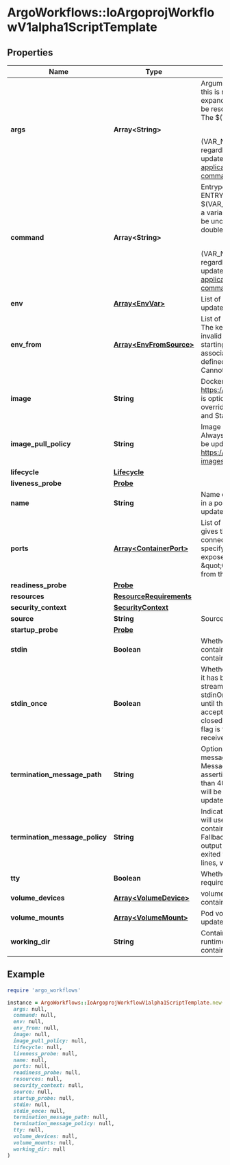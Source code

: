 # ArgoWorkflows::IoArgoprojWorkflowV1alpha1ScriptTemplate

## Properties

| Name | Type | Description | Notes |
| ---- | ---- | ----------- | ----- |
| **args** | **Array&lt;String&gt;** | Arguments to the entrypoint. The docker image&#39;s CMD is used if this is not provided. Variable references $(VAR_NAME) are expanded using the container&#39;s environment. If a variable cannot be resolved, the reference in the input string will be unchanged. The $(VAR_NAME) syntax can be escaped with a double $$, ie: $$(VAR_NAME). Escaped references will never be expanded, regardless of whether the variable exists or not. Cannot be updated. More info: https://kubernetes.io/docs/tasks/inject-data-application/define-command-argument-container/#running-a-command-in-a-shell | [optional] |
| **command** | **Array&lt;String&gt;** | Entrypoint array. Not executed within a shell. The docker image&#39;s ENTRYPOINT is used if this is not provided. Variable references $(VAR_NAME) are expanded using the container&#39;s environment. If a variable cannot be resolved, the reference in the input string will be unchanged. The $(VAR_NAME) syntax can be escaped with a double $$, ie: $$(VAR_NAME). Escaped references will never be expanded, regardless of whether the variable exists or not. Cannot be updated. More info: https://kubernetes.io/docs/tasks/inject-data-application/define-command-argument-container/#running-a-command-in-a-shell | [optional] |
| **env** | [**Array&lt;EnvVar&gt;**](EnvVar.md) | List of environment variables to set in the container. Cannot be updated. | [optional] |
| **env_from** | [**Array&lt;EnvFromSource&gt;**](EnvFromSource.md) | List of sources to populate environment variables in the container. The keys defined within a source must be a C_IDENTIFIER. All invalid keys will be reported as an event when the container is starting. When a key exists in multiple sources, the value associated with the last source will take precedence. Values defined by an Env with a duplicate key will take precedence. Cannot be updated. | [optional] |
| **image** | **String** | Docker image name. More info: https://kubernetes.io/docs/concepts/containers/images This field is optional to allow higher level config management to default or override container images in workload controllers like Deployments and StatefulSets. |  |
| **image_pull_policy** | **String** | Image pull policy. One of Always, Never, IfNotPresent. Defaults to Always if :latest tag is specified, or IfNotPresent otherwise. Cannot be updated. More info: https://kubernetes.io/docs/concepts/containers/images#updating-images | [optional] |
| **lifecycle** | [**Lifecycle**](Lifecycle.md) |  | [optional] |
| **liveness_probe** | [**Probe**](Probe.md) |  | [optional] |
| **name** | **String** | Name of the container specified as a DNS_LABEL. Each container in a pod must have a unique name (DNS_LABEL). Cannot be updated. | [optional] |
| **ports** | [**Array&lt;ContainerPort&gt;**](ContainerPort.md) | List of ports to expose from the container. Exposing a port here gives the system additional information about the network connections a container uses, but is primarily informational. Not specifying a port here DOES NOT prevent that port from being exposed. Any port which is listening on the default \&quot;0.0.0.0\&quot; address inside a container will be accessible from the network. Cannot be updated. | [optional] |
| **readiness_probe** | [**Probe**](Probe.md) |  | [optional] |
| **resources** | [**ResourceRequirements**](ResourceRequirements.md) |  | [optional] |
| **security_context** | [**SecurityContext**](SecurityContext.md) |  | [optional] |
| **source** | **String** | Source contains the source code of the script to execute |  |
| **startup_probe** | [**Probe**](Probe.md) |  | [optional] |
| **stdin** | **Boolean** | Whether this container should allocate a buffer for stdin in the container runtime. If this is not set, reads from stdin in the container will always result in EOF. Default is false. | [optional] |
| **stdin_once** | **Boolean** | Whether the container runtime should close the stdin channel after it has been opened by a single attach. When stdin is true the stdin stream will remain open across multiple attach sessions. If stdinOnce is set to true, stdin is opened on container start, is empty until the first client attaches to stdin, and then remains open and accepts data until the client disconnects, at which time stdin is closed and remains closed until the container is restarted. If this flag is false, a container processes that reads from stdin will never receive an EOF. Default is false | [optional] |
| **termination_message_path** | **String** | Optional: Path at which the file to which the container&#39;s termination message will be written is mounted into the container&#39;s filesystem. Message written is intended to be brief final status, such as an assertion failure message. Will be truncated by the node if greater than 4096 bytes. The total message length across all containers will be limited to 12kb. Defaults to /dev/termination-log. Cannot be updated. | [optional] |
| **termination_message_policy** | **String** | Indicate how the termination message should be populated. File will use the contents of terminationMessagePath to populate the container status message on both success and failure. FallbackToLogsOnError will use the last chunk of container log output if the termination message file is empty and the container exited with an error. The log output is limited to 2048 bytes or 80 lines, whichever is smaller. Defaults to File. Cannot be updated. | [optional] |
| **tty** | **Boolean** | Whether this container should allocate a TTY for itself, also requires &#39;stdin&#39; to be true. Default is false. | [optional] |
| **volume_devices** | [**Array&lt;VolumeDevice&gt;**](VolumeDevice.md) | volumeDevices is the list of block devices to be used by the container. | [optional] |
| **volume_mounts** | [**Array&lt;VolumeMount&gt;**](VolumeMount.md) | Pod volumes to mount into the container&#39;s filesystem. Cannot be updated. | [optional] |
| **working_dir** | **String** | Container&#39;s working directory. If not specified, the container runtime&#39;s default will be used, which might be configured in the container image. Cannot be updated. | [optional] |

## Example

```ruby
require 'argo_workflows'

instance = ArgoWorkflows::IoArgoprojWorkflowV1alpha1ScriptTemplate.new(
  args: null,
  command: null,
  env: null,
  env_from: null,
  image: null,
  image_pull_policy: null,
  lifecycle: null,
  liveness_probe: null,
  name: null,
  ports: null,
  readiness_probe: null,
  resources: null,
  security_context: null,
  source: null,
  startup_probe: null,
  stdin: null,
  stdin_once: null,
  termination_message_path: null,
  termination_message_policy: null,
  tty: null,
  volume_devices: null,
  volume_mounts: null,
  working_dir: null
)
```

